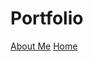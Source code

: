 <!DOCTYPE html>
<html>
  <body>
    <h1> Portfolio </h1>
      <a href="ABOUTME.md">About Me</a>
        <a href="README.md">Home</a>
  </body>
</html>

